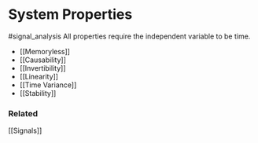 # System Properties
#signal_analysis 
All properties require the independent variable to be time.

- [[Memoryless]]
- [[Causability]]
- [[Invertibility]]
- [[Linearity]]
- [[Time Variance]]
- [[Stability]]

### Related
[[Signals]]